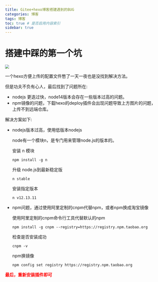```yaml
---
title: Gitee+hexo博客搭建遇到的BUG
categories: 博客
tags: 博客
toc: true # 是否启用内容索引
sidebar: true
---
```



# 搭建中踩的第一个坑

<img src="https://gitee.com/billowcloud/picture_bed/raw/master/blog/gitee_bug_1.png" style="zoom:80%;" />

一个hexo方便上传的配置文件憋了一天一夜也是没找到解决方法。

但是功夫不负有心人，最后找到了问题所在:

- nodejs 更迭过快，node14版本会存在一些版本过高的问题。
- npm镜像的问题，下载hexo的deploy插件会出现问题导致上方图片的问题，上传不到远端仓库。

解决方案如下:

- nodejs版本过高，使用低版本nodejs

  node有一个模块n，是专门用来管理node.js的版本的。

  安装 n 模块

  ```
  npm install -g n
  ```

  升级 node.js到最新稳定版

  ```
  n stable
  ```

  安装指定版本

  ```
  n v12.13.11
  ```

- npm问题，通过使用阿里定制的cnpm代替npm，或者npm换成淘宝镜像

  使用阿里定制的cnpm命令行工具代替默认的npm

  ```
  npm install -g cnpm --registry=https://registry.npm.taobao.org
  ```

  检查是否安装成功

  ```
  cnpm -v
  ```

  npm换镜像

  ```
  npm config set registry https://registry.npm.taobao.org
  ```

**<font color = "#ff0000">最后，重新安装插件即可</font>**

